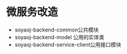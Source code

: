 # 微服务改造

- soyaoj-backend-common公共模块
- soyaoj-backend-model 公用的实体类
- soyaoj-backend-service-client公用接口模块